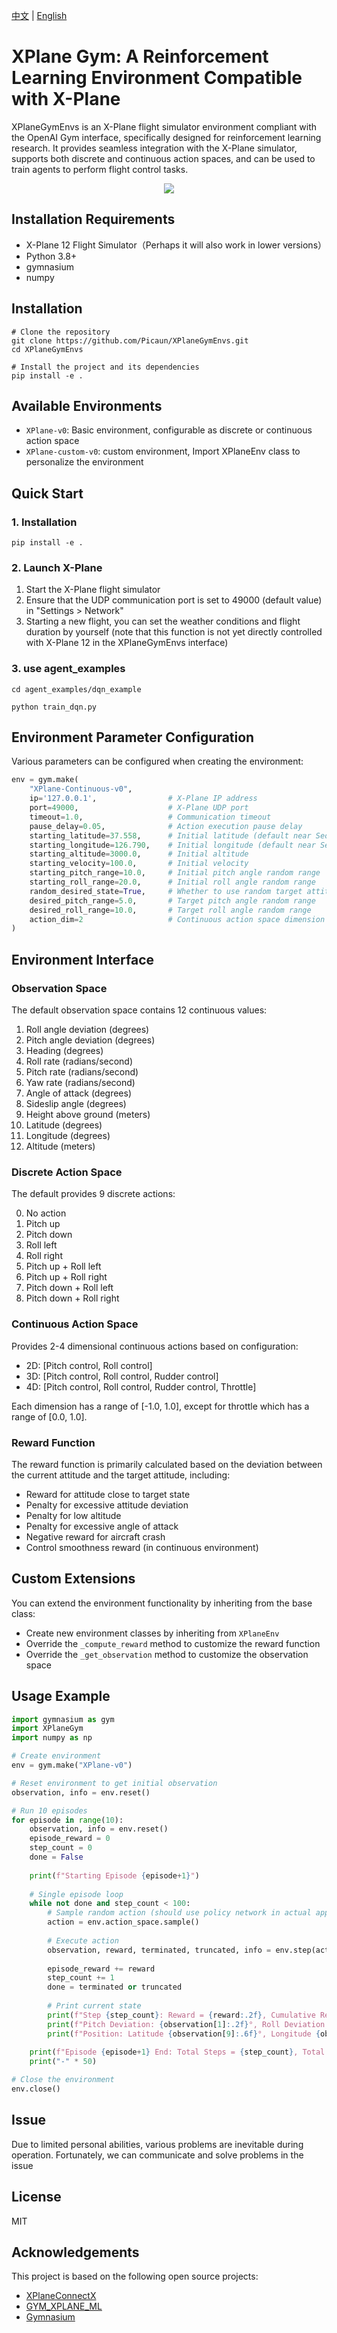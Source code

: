 [中文](https://github.com/Picaun/XPlaneGymEnvs/blob/main/README_zh.md) | [English](https://github.com/Picaun/XPlaneGymEnvs/blob/main/README.md)
# XPlane Gym: A Reinforcement Learning Environment Compatible with X-Plane

XPlaneGymEnvs is an X-Plane flight simulator environment compliant with the OpenAI Gym interface, specifically designed for reinforcement learning research. It provides seamless integration with the X-Plane simulator, supports both discrete and continuous action spaces, and can be used to train agents to perform flight control tasks.

<div align=center>
<img src="https://github.com/Picaun/Picaun/blob/main/images/XPlaneGymEnvs.gif"/>
</div>

## Installation Requirements

- X-Plane 12 Flight Simulator（Perhaps it will also work in lower versions）
- Python 3.8+
- gymnasium
- numpy

## Installation

```
# Clone the repository
git clone https://github.com/Picaun/XPlaneGymEnvs.git
cd XPlaneGymEnvs

# Install the project and its dependencies
pip install -e .
```

## Available Environments

- `XPlane-v0`: Basic environment, configurable as discrete or continuous action space
- `XPlane-custom-v0`: custom environment, Import XPlaneEnv class to personalize the environment

## Quick Start

### 1. Installation

```
pip install -e .
```

### 2. Launch X-Plane

1. Start the X-Plane flight simulator
2. Ensure that the UDP communication port is set to 49000 (default value) in "Settings > Network"
3. Starting a new flight, you can set the weather conditions and flight duration by yourself
   (note that this function is not yet directly controlled with X-Plane 12 in the XPlaneGymEnvs interface)

### 3. use agent_examples
```
cd agent_examples/dqn_example
```
```
python train_dqn.py
```


## Environment Parameter Configuration

Various parameters can be configured when creating the environment:

```python
env = gym.make(
    "XPlane-Continuous-v0",
    ip='127.0.0.1',                # X-Plane IP address
    port=49000,                    # X-Plane UDP port
    timeout=1.0,                   # Communication timeout
    pause_delay=0.05,              # Action execution pause delay
    starting_latitude=37.558,      # Initial latitude (default near Seoul Gimpo International Airport)
    starting_longitude=126.790,    # Initial longitude (default near Seoul Gimpo International Airport)
    starting_altitude=3000.0,      # Initial altitude
    starting_velocity=100.0,       # Initial velocity
    starting_pitch_range=10.0,     # Initial pitch angle random range
    starting_roll_range=20.0,      # Initial roll angle random range
    random_desired_state=True,     # Whether to use random target attitude
    desired_pitch_range=5.0,       # Target pitch angle random range
    desired_roll_range=10.0,       # Target roll angle random range
    action_dim=2                   # Continuous action space dimension
)
```

## Environment Interface

### Observation Space

The default observation space contains 12 continuous values:
1. Roll angle deviation (degrees)
2. Pitch angle deviation (degrees)
3. Heading (degrees)
4. Roll rate (radians/second)
5. Pitch rate (radians/second)
6. Yaw rate (radians/second)
7. Angle of attack (degrees)
8. Sideslip angle (degrees)
9. Height above ground (meters)
10. Latitude (degrees)
11. Longitude (degrees)
12. Altitude (meters)

### Discrete Action Space

The default provides 9 discrete actions:

0. No action
1. Pitch up
2. Pitch down
3. Roll left
4. Roll right
5. Pitch up + Roll left
6. Pitch up + Roll right
7. Pitch down + Roll left
8. Pitch down + Roll right

### Continuous Action Space

Provides 2-4 dimensional continuous actions based on configuration:
- 2D: [Pitch control, Roll control]
- 3D: [Pitch control, Roll control, Rudder control]
- 4D: [Pitch control, Roll control, Rudder control, Throttle]

Each dimension has a range of [-1.0, 1.0], except for throttle which has a range of [0.0, 1.0].

### Reward Function

The reward function is primarily calculated based on the deviation between the current attitude and the target attitude, including:
- Reward for attitude close to target state
- Penalty for excessive attitude deviation
- Penalty for low altitude
- Penalty for excessive angle of attack
- Negative reward for aircraft crash
- Control smoothness reward (in continuous environment)


## Custom Extensions

You can extend the environment functionality by inheriting from the base class:
- Create new environment classes by inheriting from `XPlaneEnv`
- Override the `_compute_reward` method to customize the reward function
- Override the `_get_observation` method to customize the observation space

## Usage Example

```python
import gymnasium as gym
import XPlaneGym
import numpy as np

# Create environment
env = gym.make("XPlane-v0")

# Reset environment to get initial observation
observation, info = env.reset()

# Run 10 episodes
for episode in range(10):
    observation, info = env.reset()
    episode_reward = 0
    step_count = 0
    done = False
    
    print(f"Starting Episode {episode+1}")
    
    # Single episode loop
    while not done and step_count < 100:
        # Sample random action (should use policy network in actual application)
        action = env.action_space.sample()
        
        # Execute action
        observation, reward, terminated, truncated, info = env.step(action)
        
        episode_reward += reward
        step_count += 1
        done = terminated or truncated
        
        # Print current state
        print(f"Step {step_count}: Reward = {reward:.2f}, Cumulative Reward = {episode_reward:.2f}")
        print(f"Pitch Deviation: {observation[1]:.2f}°, Roll Deviation: {observation[0]:.2f}°")
        print(f"Position: Latitude {observation[9]:.6f}°, Longitude {observation[10]:.6f}°, Altitude {observation[11]:.2f}m")
        
    print(f"Episode {episode+1} End: Total Steps = {step_count}, Total Reward = {episode_reward:.2f}")
    print("-" * 50)

# Close the environment
env.close()
```
## Issue

Due to limited personal abilities, various problems are inevitable during operation. Fortunately, we can communicate and solve problems in the issue

## License

MIT

## Acknowledgements

This project is based on the following open source projects:
- [XPlaneConnectX](https://github.com/sisl/XPlaneConnectX)
- [GYM_XPLANE_ML](https://github.com/adderbyte/GYM_XPLANE_ML)
- [Gymnasium](https://github.com/Farama-Foundation/Gymnasium) 
